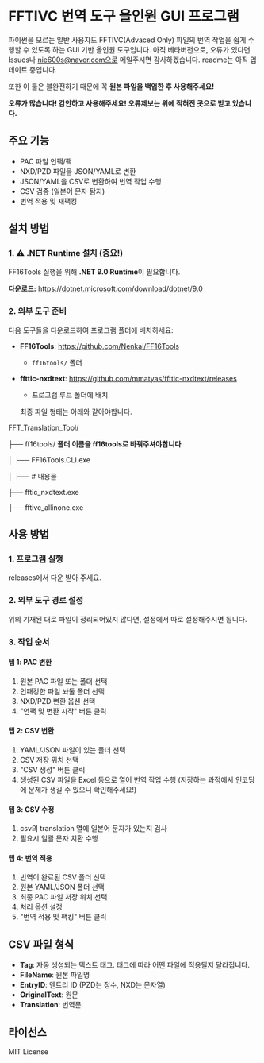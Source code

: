 # FFTIVC 번역 도구 올인원 GUI 프로그램

파이썬을 모르는 일반 사용자도 FFTIVC(Advaced Only) 파일의 번역 작업을 쉽게 수행할 수 있도록 하는 GUI 기반 올인원 도구입니다.
아직 베타버전으로, 오류가 있다면 Issues나 nie600s@naver.com으로 메일주시면 감사하겠습니다.
readme는 아직 업데이트 중입니다.

또한 이 툴은 불완전하기 때문에 꼭 **원본 파일을 백업한 후 사용해주세요!**

**오류가 많습니다! 감안하고 사용해주세요! 오류제보는 위에 적혀진 곳으로 받고 있습니다.**



## 주요 기능

- PAC 파일 언팩/팩
- NXD/PZD 파일을 JSON/YAML로 변환
- JSON/YAML을 CSV로 변환하여 번역 작업 수행
- CSV 검증 (일본어 문자 탐지)
- 번역 적용 및 재팩킹

## 설치 방법

### 1. ⚠️ .NET Runtime 설치 (중요!)
FF16Tools 실행을 위해 **.NET 9.0 Runtime**이 필요합니다.

**다운로드:** https://dotnet.microsoft.com/download/dotnet/9.0

### 2. 외부 도구 준비
다음 도구들을 다운로드하여 프로그램 폴더에 배치하세요:

- **FF16Tools**: https://github.com/Nenkai/FF16Tools
  - `ff16tools/` 폴더
- **ffttic-nxdtext**: https://github.com/mmatyas/ffttic-nxdtext/releases
  - 프로그램 루트 폴더에 배치
  
  최종 파일 형태는 아래와 같아야합니다.

FFT_Translation_Tool/

├── ff16tools/  **폴더 이름을 ff16tools로 바꿔주셔야합니다**

│   ├── FF16Tools.CLI.exe

│   ├── # 내용물

├── fftic_nxdtext.exe

├── fftivc_allinone.exe

## 사용 방법

### 1. 프로그램 실행
releases에서 다운 받아 주세요.

### 2. 외부 도구 경로 설정
위의 기재된 대로 파일이 정리되어있지 않다면, 설정에서 따로 설정해주시면 됩니다.

### 3. 작업 순서

#### 탭 1: PAC 변환
1. 원본 PAC 파일 또는 폴더 선택
2. 언패킹한 파일 놔둘 폴더 선택
3. NXD/PZD 변환 옵션 선택
4. "언팩 및 변환 시작" 버튼 클릭


#### 탭 2: CSV 변환
1. YAML/JSON 파일이 있는 폴더 선택
2. CSV 저장 위치 선택
3. "CSV 생성" 버튼 클릭
4. 생성된 CSV 파일을 Excel 등으로 열어 번역 작업 수행 (저장하는 과정에서 인코딩에 문제가 생길 수 있으니 확인해주세요!)

#### 탭 3: CSV 수정
1. csv의 translation 열에 일본어 문자가 있는지 검사
2. 필요시 일괄 문자 치환 수행

#### 탭 4: 번역 적용
1. 번역이 완료된 CSV 폴더 선택
2. 원본 YAML/JSON 폴더 선택
3. 최종 PAC 파일 저장 위치 선택
4. 처리 옵션 설정
5. "번역 적용 및 팩킹" 버튼 클릭

## CSV 파일 형식

- **Tag**: 자동 생성되는 텍스트 태그. 태그에 따라 어떤 파일에 적용될지 달라집니다.
- **FileName**: 원본 파일명
- **EntryID**: 엔트리 ID (PZD는 정수, NXD는 문자열)
- **OriginalText**: 원문
- **Translation**: 번역문.

## 라이선스

MIT License
